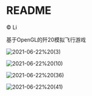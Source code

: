 # README

&copy; Li

基于OpenGL的歼20模拟飞行游戏

![2021-06-22%20(3)](https://github.com/LeBronLiHD/OOP_Project/raw/main/images/2021-06-22%20(3).png)

![2021-06-22%20(10)](https://github.com/LeBronLiHD/OOP_Project/raw/main/images/2021-06-22%20(10).png)

![2021-06-22%20(36)](https://github.com/LeBronLiHD/OOP_Project/raw/main/images/2021-06-22%20(36).png)

![2021-06-22%20(41)](https://github.com/LeBronLiHD/OOP_Project/raw/main/images/2021-06-22%20(41).png)
